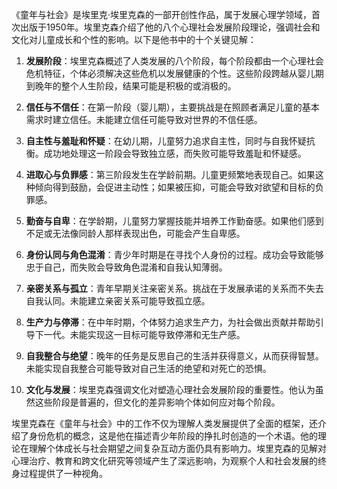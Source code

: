 《童年与社会》是埃里克·埃里克森的一部开创性作品，属于发展心理学领域，首次出版于1950年。埃里克森介绍了他的八个心理社会发展阶段理论，强调社会和文化对儿童成长和个性的影响。以下是他书中的十个关键见解：

1. **发展阶段**：埃里克森概述了人类发展的八个阶段，每个阶段都由一个心理社会危机特征，个体必须解决这些危机以发展健康的个性。这些阶段跨越从婴儿期到晚年的整个人生阶段，结果可能是积极的或消极的。

2. **信任与不信任**：在第一阶段（婴儿期），主要挑战是在照顾者满足儿童的基本需求时建立信任。未能建立信任可能导致对世界的不信任感。

3. **自主性与羞耻和怀疑**：在幼儿期，儿童努力追求自主性，同时与自我怀疑抗衡。成功地处理这一阶段会导致独立感，而失败可能导致羞耻和怀疑感。

4. **进取心与负罪感**：第三阶段发生在学龄前期。儿童更频繁地表现自己。如果这种倾向得到鼓励，会促进主动性；如果被压抑，可能会导致对欲望和目标的负罪感。

5. **勤奋与自卑**：在学龄期，儿童努力掌握技能并培养工作勤奋感。如果他们感到不足或无法像同龄人那样表现出色，可能会产生自卑感。

6. **身份认同与角色混淆**：青少年时期是在寻找个人身份的过程。成功会导致能够忠于自己，而失败会导致角色混淆和自我认知薄弱。

7. **亲密关系与孤立**：青年早期关注亲密关系。挑战在于发展承诺的关系而不失去自我认同。未能建立亲密关系可能导致孤立感。

8. **生产力与停滞**：在中年时期，个体努力追求生产力，为社会做出贡献并帮助引导下一代。未能实现这一目标可能导致停滞和无生产感。

9. **自我整合与绝望**：晚年的任务是反思自己的生活并获得意义，从而获得智慧。未能实现自我整合可能导致对自己生活的绝望和对死亡的恐惧。

10. **文化与发展**：埃里克森强调文化对塑造心理社会发展阶段的重要性。他认为虽然这些阶段是普遍的，但文化的差异影响个体如何应对每个阶段。

埃里克森在《童年与社会》中的工作不仅为理解人类发展提供了全面的框架，还介绍了身份危机的概念，这是他在描述青少年阶段的挣扎时创造的一个术语。他的理论在理解个体成长与社会期望之间复杂互动方面仍具有影响力。埃里克森的见解对心理治疗、教育和跨文化研究等领域产生了深远影响，为观察个人和社会发展的终身过程提供了一种视角。